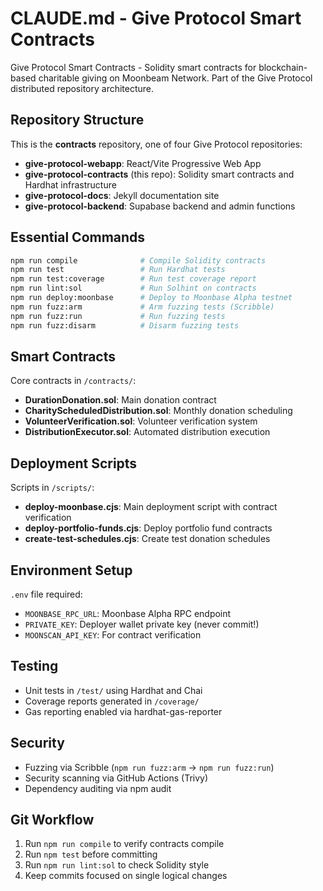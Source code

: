 # CLAUDE.md - Give Protocol Smart Contracts

Give Protocol Smart Contracts - Solidity smart contracts for blockchain-based charitable giving on Moonbeam Network. Part of the Give Protocol distributed repository architecture.

## Repository Structure

This is the **contracts** repository, one of four Give Protocol repositories:
- **give-protocol-webapp**: React/Vite Progressive Web App
- **give-protocol-contracts** (this repo): Solidity smart contracts and Hardhat infrastructure
- **give-protocol-docs**: Jekyll documentation site
- **give-protocol-backend**: Supabase backend and admin functions

## Essential Commands

```bash
npm run compile              # Compile Solidity contracts
npm run test                 # Run Hardhat tests
npm run test:coverage        # Run test coverage report
npm run lint:sol             # Run Solhint on contracts
npm run deploy:moonbase      # Deploy to Moonbase Alpha testnet
npm run fuzz:arm             # Arm fuzzing tests (Scribble)
npm run fuzz:run             # Run fuzzing tests
npm run fuzz:disarm          # Disarm fuzzing tests
```

## Smart Contracts

Core contracts in `/contracts/`:
- **DurationDonation.sol**: Main donation contract
- **CharityScheduledDistribution.sol**: Monthly donation scheduling
- **VolunteerVerification.sol**: Volunteer verification system
- **DistributionExecutor.sol**: Automated distribution execution

## Deployment Scripts

Scripts in `/scripts/`:
- **deploy-moonbase.cjs**: Main deployment script with contract verification
- **deploy-portfolio-funds.cjs**: Deploy portfolio fund contracts
- **create-test-schedules.cjs**: Create test donation schedules

## Environment Setup

`.env` file required:
- `MOONBASE_RPC_URL`: Moonbase Alpha RPC endpoint
- `PRIVATE_KEY`: Deployer wallet private key (never commit!)
- `MOONSCAN_API_KEY`: For contract verification

## Testing

- Unit tests in `/test/` using Hardhat and Chai
- Coverage reports generated in `/coverage/`
- Gas reporting enabled via hardhat-gas-reporter

## Security

- Fuzzing via Scribble (`npm run fuzz:arm` → `npm run fuzz:run`)
- Security scanning via GitHub Actions (Trivy)
- Dependency auditing via npm audit

## Git Workflow

1. Run `npm run compile` to verify contracts compile
2. Run `npm test` before committing
3. Run `npm run lint:sol` to check Solidity style
4. Keep commits focused on single logical changes
